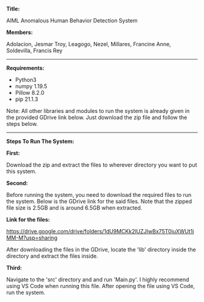 **Title:**

AIML Anomalous Human Behavior Detection System

**Members:**

Adolacion, Jesmar Troy, Leagogo, Nezel, Millares, Francine Anne, Soldevilla, Francis Rey

----------------------------------------------------------

**Requirements:**
   - Python3
   - numpy 1.19.5
   - Pillow 8.2.0
   - pip 21.1.3

Note: All other libraries and modules to run the system is already given in the provided GDrive link below. Just download the zip file and follow the steps below.

----------------------------------------------------------

**Steps To Run The System:**

**First:**

Download the zip and extract the files to wherever directory you want to put this system.


**Second:**

Before running the system, you need to download the required files to run the system. Below is the GDrive link for the said files. Note that the zipped file size is 2.5GB and is around 6.5GB when extracted.


**Link for the files:**

https://drive.google.com/drive/folders/1dU9MCKk2lUZJIwBx75T0iuXWUt1iMM-M?usp=sharing


After downloading the files in the GDrive, locate the 'lib' directory inside the directory and extract the files inside.

**Third:**

Navigate to the 'src' directory and and run 'Main.py'. I highly recommend using VS Code when running this file. After opening the file using VS Code, run the system.
